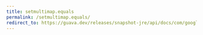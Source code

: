 ```yaml
---
title: setmultimap.equals
permalink: /setmultimap.equals/
redirect_to: https://guava.dev/releases/snapshot-jre/api/docs/com/google/common/collect/SetMultimap.html#equals-java.lang.Object-
---
```

